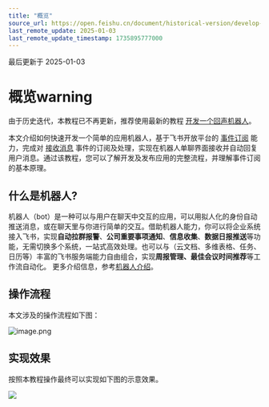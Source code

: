 ```yaml
---
title: "概览"
source_url: https://open.feishu.cn/document/historical-version/develop-a-bot-in-5-minutes/create-an-app
last_remote_update: 2025-01-03
last_remote_update_timestamp: 1735895777000
---
```

最后更新于 2025-01-03

# 概览warning
由于历史迭代，本教程已不再更新，推荐使用最新的教程 [开发一个回声机器人](https://open.feishu.cn/document/uAjLw4CM/uMzNwEjLzcDMx4yM3ATM/develop-an-echo-bot/introduction)。

本文介绍如何快速开发一个简单的应用机器人，基于飞书开放平台的 [事件订阅](https://open.feishu.cn/document/ukTMukTMukTM/uUTNz4SN1MjL1UzM) 能力，完成对 [接收消息](https://open.feishu.cn/document/uAjLw4CM/ukTMukTMukTM/reference/im-v1/message/events/receive) 事件的订阅及处理，实现在机器人单聊界面接收并自动回复用户消息。通过该教程，您可以了解开发及发布应用的完整流程，并理解事件订阅的基本原理。

## 什么是机器人?

机器人（bot）是一种可以与用户在聊天中交互的应用，可以用拟人化的身份自动推送消息，或在聊天里与你进行简单的交互。借助机器人能力，你可以将企业系统接入飞书，实现**自动拉群报警**、**公司重要事项通知**、**信息收集**、**数据日报推送**等功能，无需切换多个系统，一站式高效处理。也可以与（云文档、多维表格、任务、日历等）丰富的飞书服务端能力自由组合，实现**周报管理、最佳会议时间推荐**等工作流自动化。
更多介绍信息，参考[机器人介绍](https://open.feishu.cn/document/uAjLw4CM/ukTMukTMukTM/bot-v3/bot-overview)。

## 操作流程

本文涉及的操作流程如下图：

![image.png](https://sf3-cn.feishucdn.com/obj/open-platform-opendoc/9009db0d7151750d87f0b77659690d3d_J0MxDDQbfS.png?height=208&lazyload=true&width=733)

## 实现效果

按照本教程操作最终可以实现如下图的示意效果。

![](https://sf3-cn.feishucdn.com/obj/open-platform-opendoc/3148b6f220a9dd1afd87a41ed45406e8_vL6Nf3lD27.png?height=1048&lazyload=true&maxWidth=750&width=1600)
